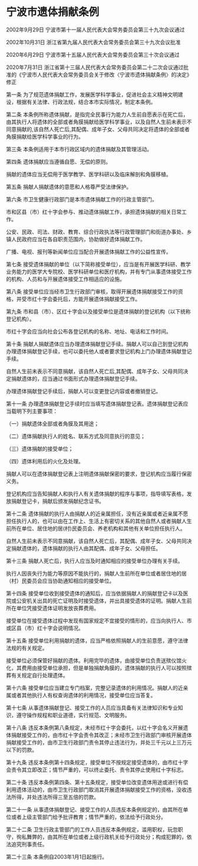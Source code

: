 # 宁波市遗体捐献条例

2002年9月29日 宁波市第十一届人民代表大会常务委员会第三十九次会议通过

2002年10月31日 浙江省第九届人民代表大会常务委员会第三十九次会议批准

2020年6月29日 宁波市第十五届人民代表大会常务委员会第三十次会议通过

2020年7月31日 浙江省第十三届人民代表大会常务委员会第二十二次会议通过批准的《宁波市人民代表大会常务委员会关于修改〈宁波市遗体捐献条例〉的决定》修正

<!-- INFO END -->

第一条 为了规范遗体捐献工作，发展医学科学事业，促进社会主义精神文明建设，根据有关法律、行政法规，结合本市实际情况，制定本条例。

第二条 本条例所称遗体捐献，是指完全民事行为能力人生前自愿表示在死亡后，由其执行人将遗体的全部或者角膜捐献给医学科学事业，以及自然人生前未表示不同意捐献的,该自然人死亡后,其配偶、成年子女、父母共同决定将遗体的全部或者角膜捐献给医学科学事业的行为。

第三条 本条例适用于本市行政区域内的遗体捐献及其管理活动。

第四条 遗体捐献应当遵循自愿、无偿的原则。

捐献的遗体应当无偿用于医学教学、医学科研以及临床解剖和角膜移植。

第五条 捐献人捐献遗体的意愿和人格尊严受法律保护。

第六条 市卫生健康行政部门是本市遗体捐献工作的行政主管部门。

市和区县（市）红十字会参与、推动遗体捐献工作，承担遗体捐献的相关日常工作。

公安、民政、司法、财政、教育、综合行政执法等行政管理部门和街道办事处、乡镇人民政府应当在各自职责范围内，协助做好遗体捐献工作。

广播、电视、报刊等新闻单位应当配合开展遗体捐献工作的公益性宣传。

第七条 接受遗体捐献的单位（以下简称接受单位），应当是有开展医学科研、教学业务能力的医学大专院校、医学科研单位和医疗机构，并有专门从事遗体接受工作的机构、人员和与开展遗体接受工作相适应的设施。

第八条 接受单位应当经市卫生行政部门审核，取得开展遗体捐献接受工作的资格，并受市红十字会委托后，方能开展遗体捐献接受工作。

第九条 市和县（市）、区红十字会以及接受单位是遗体捐献的登记机构（以下统称登记机构）。

市红十字会应当向社会公布各登记机构的名称、地址、电话和工作时间。

第十条 捐献人捐献遗体应当办理遗体捐献登记手续。捐献人可以自己到登记机构办理遗体捐献登记手续，也可以委托他人或者要求登记机构上门办理遗体捐献登记手续。

自然人生前未表示不同意捐献，该自然人死亡后,其配偶、成年子女、父母共同决定捐献遗体的，应当通过书面形式办理遗体捐献登记手续。

办理遗体捐献登记手续后，捐献人可以变更登记内容或者撤销登记。

第十一条 办理遗体捐献登记手续时应当填写遗体捐献登记表。遗体捐献登记表应当载明下列主要事项：

（一）捐献遗体全部或者角膜及其用途；

（二）遗体捐献执行人的姓名、联系方式及同意执行的意见；

（三）遗体捐献的接受单位；

（四）遗体利用后的火化及处理。

捐献人可以在遗体捐献登记表上注明遗体捐献保密的要求，登记机构应当履行保密义务。

登记机构应当告知捐献人和执行人有关遗体捐献的程序与事项，指导填写表格，发放捐献登记卡，捐献后颁发捐献纪念证书。

第十二条 遗体捐献的执行人由捐献人的近亲属担任，没有近亲属或者近亲属不愿担任执行人的，也可以由在工作上、生活上有密切关系的其他自然人或者捐献人生前所在单位、居住地的居(村)民委员会、养老机构和其他有关单位担任执行人。

自然人生前未表示不同意捐献，该自然人死亡后，其配偶、成年子女、父母共同决定捐献遗体的，遗体捐献的执行人由其配偶、成年子女、父母担任。

第十三条 捐献人死亡后，执行人应当及时通知相应的接受单位办理有关手续。

执行人因丧失行为能力等原因不能执行的，捐献人生前所在单位或者居住地的居（村）民委员会应当协助通知相应的接受单位。

第十四条 接受单位收到接受遗体的通知后，应当依据捐献人的捐献登记卡以及医院或公安机关出具的死亡证明及时接受遗体，并出具接受遗体的证明。捐献人生前所在单位凭接受遗体证明发放丧葬费用。

接受单位在接受遗体过程中发现有国家规定不宜接受的情形的，应当向执行人、市或区县（市）红十字会说明情况。

第十五条 接受单位利用捐献的遗体，应当严格依照捐献人的生前意愿，遵守法律法规的有关规定。

接受单位必须保管好捐献的遗体。利用完毕的遗体，由接受单位负责送殡仪馆火化，其费用由接受单位承担，但是单独捐献角膜的，遗体捐献的执行人可以按照殡葬有关规定自行处理遗体。

第十六条 接受单位应当建立专门档案，完整记录遗体的利用情况。捐献人的近亲属或者其他执行人有权查询遗体的利用情况，接受单位应当答复。

第十七条 从事遗体捐献登记、接受工作的人员应当具备有关法律知识和专业知识，遵守操作规程和职业道德，实行规范、文明服务。

第十八条 违反本条例第八条规定，未经市红十字会委托，以红十字会名义开展遗体捐献接受工作的，由市红十字会责令其改正；未经市卫生行政部门审核开展遗体捐献接受工作的，由市卫生行政部门责令其停止违法行为，并处三千元以上三万元以下的罚款。

第十九条 违反本条例第十四条规定，接受单位不按规定接受遗体的，由市红十字会责令其立即改正；情节严重的，可以终止委托、责令其停止使用红十字标志。

第二十条 违反本条例第四条、第十五条规定，接受单位改变遗体用途或进行有偿利用遗体活动的，由市卫生行政部门取消其开展遗体捐献接受工作的资格，没收违法所得，并处违法所得三至五倍的罚款。

第二十一条 从事遗体捐献登记、接受工作的人员违反本条例规定的，由其所在单位或者上级主管部门给予批评教育；情节严重的，依法给予行政处分。

第二十二条 卫生行政主管部门的工作人员违反本条例规定，滥用职权，玩忽职守，徇私舞弊的，由其所在单位或者上级行政机关给予行政处分；构成犯罪的，依法追究刑事责任。

第二十三条 本条例自2003年1月1日起施行。

